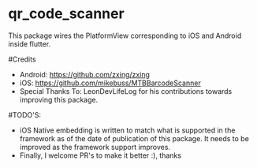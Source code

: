 # qr_code_scanner
This package wires the PlatformView corresponding to iOS and Android inside flutter.

#Credits
* Android: https://github.com/zxing/zxing
* iOS: https://github.com/mikebuss/MTBBarcodeScanner
* Special Thanks To: LeonDevLifeLog for his contributions towards improving this package.

#TODO'S:
* iOS Native embedding is written to match what is supported in the framework as of the date of publication of this package. It needs to be improved as the framework support improves.
* Finally, I welcome PR's to make it better :), thanks
